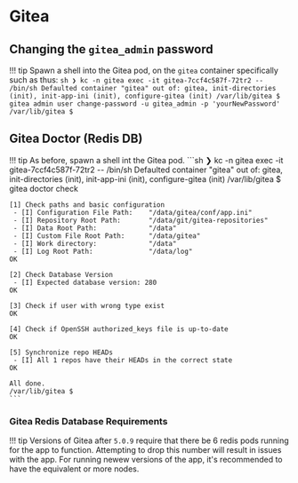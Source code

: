 # Gitea

## Changing the `gitea_admin` password

!!! tip
    Spawn a shell into the Gitea pod, on the `gitea` container specifically such as thus:
    ```sh
    ❯ kc -n gitea exec -it gitea-7ccf4c587f-72tr2 -- /bin/sh
    Defaulted container "gitea" out of: gitea, init-directories (init), init-app-ini (init), configure-gitea (init)
    /var/lib/gitea $ gitea admin user change-password -u gitea_admin -p 'yourNewPassword'
    /var/lib/gitea $
    ```

## Gitea Doctor (Redis DB)

!!! tip
    As before, spawn a shell int the Gitea pod.
    ```sh
    ❯ kc -n gitea exec -it gitea-7ccf4c587f-72tr2 -- /bin/sh
    Defaulted container "gitea" out of: gitea, init-directories (init), init-app-ini (init), configure-gitea (init)
    /var/lib/gitea $ gitea doctor check

    [1] Check paths and basic configuration
     - [I] Configuration File Path:    "/data/gitea/conf/app.ini"
     - [I] Repository Root Path:       "/data/git/gitea-repositories"
     - [I] Data Root Path:             "/data"
     - [I] Custom File Root Path:      "/data/gitea"
     - [I] Work directory:             "/data"
     - [I] Log Root Path:              "/data/log"
    OK

    [2] Check Database Version
     - [I] Expected database version: 280
    OK

    [3] Check if user with wrong type exist
    OK

    [4] Check if OpenSSH authorized_keys file is up-to-date
    OK

    [5] Synchronize repo HEADs
     - [I] All 1 repos have their HEADs in the correct state
    OK

    All done.
    /var/lib/gitea $
    ```
### Gitea Redis Database Requirements

!!! tip
    Versions of Gitea after `5.0.9` require that there be 6 redis pods running for the app to function. Attempting to drop this number will result in issues with the app. For running newew versions of the app, it's recommended to have the equivalent or more nodes.
